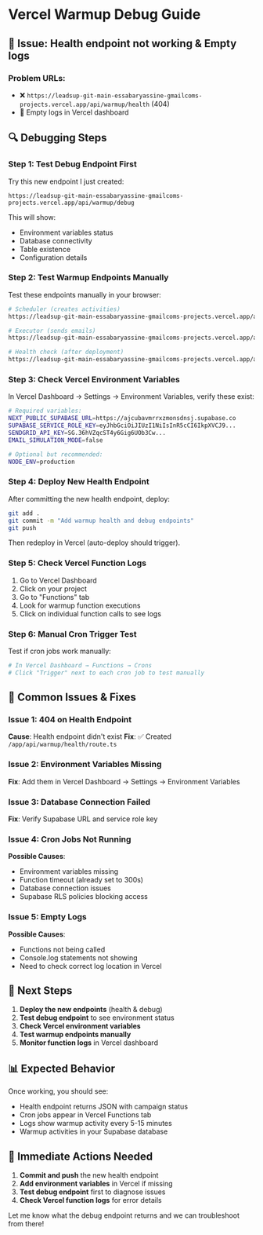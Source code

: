 # Vercel Warmup Debug Guide

## 🐛 Issue: Health endpoint not working & Empty logs

### Problem URLs:
- ❌ `https://leadsup-git-main-essabaryassine-gmailcoms-projects.vercel.app/api/warmup/health` (404)
- 📝 Empty logs in Vercel dashboard

## 🔍 Debugging Steps

### Step 1: Test Debug Endpoint First
Try this new endpoint I just created:
```
https://leadsup-git-main-essabaryassine-gmailcoms-projects.vercel.app/api/warmup/debug
```

This will show:
- Environment variables status
- Database connectivity
- Table existence
- Configuration details

### Step 2: Test Warmup Endpoints Manually
Test these endpoints manually in your browser:

```bash
# Scheduler (creates activities)
https://leadsup-git-main-essabaryassine-gmailcoms-projects.vercel.app/api/warming/scheduler

# Executor (sends emails) 
https://leadsup-git-main-essabaryassine-gmailcoms-projects.vercel.app/api/warming/execute

# Health check (after deployment)
https://leadsup-git-main-essabaryassine-gmailcoms-projects.vercel.app/api/warmup/health
```

### Step 3: Check Vercel Environment Variables
In Vercel Dashboard → Settings → Environment Variables, verify these exist:

```bash
# Required variables:
NEXT_PUBLIC_SUPABASE_URL=https://ajcubavmrrxzmonsdnsj.supabase.co
SUPABASE_SERVICE_ROLE_KEY=eyJhbGciOiJIUzI1NiIsInR5cCI6IkpXVCJ9...
SENDGRID_API_KEY=SG.36hVZqcST4y6Gig6UOb3Cw...
EMAIL_SIMULATION_MODE=false

# Optional but recommended:
NODE_ENV=production
```

### Step 4: Deploy New Health Endpoint
After committing the new health endpoint, deploy:

```bash
git add .
git commit -m "Add warmup health and debug endpoints"
git push
```

Then redeploy in Vercel (auto-deploy should trigger).

### Step 5: Check Vercel Function Logs
1. Go to Vercel Dashboard
2. Click on your project
3. Go to "Functions" tab
4. Look for warmup function executions
5. Click on individual function calls to see logs

### Step 6: Manual Cron Trigger Test
Test if cron jobs work manually:

```bash
# In Vercel Dashboard → Functions → Crons
# Click "Trigger" next to each cron job to test manually
```

## 🔧 Common Issues & Fixes

### Issue 1: 404 on Health Endpoint
**Cause**: Health endpoint didn't exist
**Fix**: ✅ Created `/app/api/warmup/health/route.ts`

### Issue 2: Environment Variables Missing
**Fix**: Add them in Vercel Dashboard → Settings → Environment Variables

### Issue 3: Database Connection Failed  
**Fix**: Verify Supabase URL and service role key

### Issue 4: Cron Jobs Not Running
**Possible Causes**:
- Environment variables missing
- Function timeout (already set to 300s)
- Database connection issues
- Supabase RLS policies blocking access

### Issue 5: Empty Logs
**Possible Causes**:
- Functions not being called
- Console.log statements not showing
- Need to check correct log location in Vercel

## 🎯 Next Steps

1. **Deploy the new endpoints** (health & debug)
2. **Test debug endpoint** to see environment status
3. **Check Vercel environment variables**
4. **Test warmup endpoints manually**
5. **Monitor function logs** in Vercel dashboard

## 📊 Expected Behavior

Once working, you should see:
- Health endpoint returns JSON with campaign status
- Cron jobs appear in Vercel Functions tab
- Logs show warmup activity every 5-15 minutes
- Warmup activities in your Supabase database

## 🚨 Immediate Actions Needed

1. **Commit and push** the new health endpoint
2. **Add environment variables** in Vercel if missing
3. **Test debug endpoint** first to diagnose issues
4. **Check Vercel function logs** for error details

Let me know what the debug endpoint returns and we can troubleshoot from there!